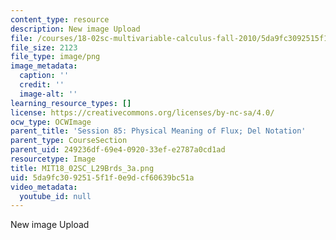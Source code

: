 ```yaml
---
content_type: resource
description: New image Upload
file: /courses/18-02sc-multivariable-calculus-fall-2010/5da9fc3092515f1f0e9dcf60639bc51a_MIT18_02SC_L29Brds_3a.png
file_size: 2123
file_type: image/png
image_metadata:
  caption: ''
  credit: ''
  image-alt: ''
learning_resource_types: []
license: https://creativecommons.org/licenses/by-nc-sa/4.0/
ocw_type: OCWImage
parent_title: 'Session 85: Physical Meaning of Flux; Del Notation'
parent_type: CourseSection
parent_uid: 249236df-69e4-0920-33ef-e2787a0cd1ad
resourcetype: Image
title: MIT18_02SC_L29Brds_3a.png
uid: 5da9fc30-9251-5f1f-0e9d-cf60639bc51a
video_metadata:
  youtube_id: null
---
```

New image Upload